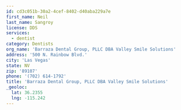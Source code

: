 ```yaml
---
id: cd3c051b-30a2-4cef-8402-d40aba229a7e
first_name: Neil
last_name: Sangroy
license: DDS
services:
  - dentist
category: Dentists
org_name: 'Barraza Dental Group, PLLC DBA Valley Smile Solutions'
address: '500 N. Rainbow Blvd.'
city: 'Las Vegas'
state: NV
zip: '89107'
phone: '(702) 614-1792'
title: 'Barraza Dental Group, PLLC DBA Valley Smile Solutions'
_geoloc:
  lat: 36.2355
  lng: -115.242
---
```

